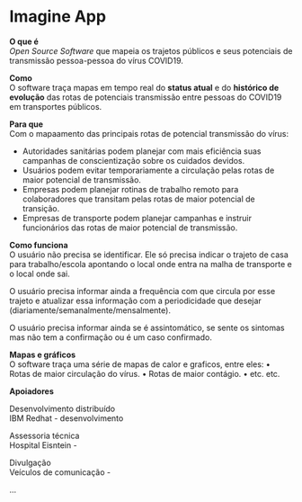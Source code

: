 # Imagine App

**O que é** <br>
*Open Source Software* que mapeia os trajetos públicos e seus potenciais de transmissão pessoa-pessoa do vírus COVID19. <br> 

**Como**  <br>
O software traça mapas em tempo real do **status atual** e do **histórico de evolução** das rotas de potenciais transmissão entre pessoas do COVID19 em transportes públicos.  <br>

**Para que** <br>
Com o mapaamento das principais rotas de potencial transmissão do vírus: 
  - Autoridades sanitárias podem planejar com mais eficiência suas campanhas de conscientização sobre os cuidados devidos. 
  - Usuários podem evitar temporariamente a circulação pelas rotas de maior potencial de transmissão.
  - Empresas podem planejar rotinas de trabalho remoto para colaboradores que transitam pelas rotas de maior potencial de transição. 
  - Empresas de transporte podem planejar campanhas e instruir funcionários das rotas de maior potencial de transmissão.  <br>

**Como funciona**  <br>
O usuário não precisa se identificar. Ele só precisa indicar o trajeto de casa para trabalho/escola apontando o local onde entra na malha de transporte e o local onde sai.  <br>

O usuário precisa informar ainda a frequência com que circula por esse trajeto e atualizar essa informação com a periodicidade que desejar (diariamente/semanalmente/mensalmente).  <br>

O usuário precisa informar ainda se é assintomático, se sente os sintomas mas não tem a confirmação ou é um caso confirmado.  <br>

**Mapas e gráficos**  <br>
O software traça uma série de mapas de calor e graficos, entre eles:
• Rotas de maior circulação do vírus. 
• Rotas de maior contágio. 
• etc. etc.

**Apoiadores**  <br>

Desenvolvimento distribuído <br>
IBM Redhat - desenvolvimento  

Assessoria técnica <br>
Hospital Eisntein - 

Divulgação <br>
Veículos de comunicação - 

...
